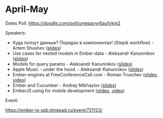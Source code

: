 # April-May

Dates Poll: https://doodle.com/poll/umepavvr6aufvkm2

Speakers:

- Куда ползут данные? Порядок в компонентах! (Stepik workflow) - Artem Shushev ([slides](https://slides.com/h1d/deck-4/))
- Use cases for nested models in Ember-data - Aleksandr Kanunnikov ([slides](https://docs.google.com/presentation/d/1_ry3XSgbIJvRE7vq9WAw90Il1jYDr_wAWawUPBmHBS8/edit#slide=id.g3acd6fa264_0_21))
- Models for query params - Aleksandr Kanunnikov  ([slides](https://docs.google.com/presentation/d/1_ry3XSgbIJvRE7vq9WAw90Il1jYDr_wAWawUPBmHBS8/edit#slide=id.g3acd6fa264_0_168))
- Apple Music - under the hood. - Aleksandr Kanunnikov  ([slides](https://docs.google.com/presentation/d/1_ry3XSgbIJvRE7vq9WAw90Il1jYDr_wAWawUPBmHBS8/edit#slide=id.g28697f4e62_0_0))
- Ember-engines at FreeConferenceCall.com - Roman Truschev ([slides](https://docs.google.com/presentation/d/1dnfG6V2aU6-nk3Zr8uEFxo4NzIAIQWXBt2A0EzA_ROw), [video](https://www.youtube.com/watch?v=0GTdKKv17bw))
- Ember and Cucumber - Andrey Mikhaylov ([slides](https://slides.com/andreymikhaylov-lolmaus/ember-cli-yadda#/))
- EmberJS using for mobile development ([slides](https://www.slideshare.net/DenisNazarenko2/spb-meetup-052518), [video](https://youtu.be/lckVYEFqGwM))

Event:

https://ember-js-spb.timepad.ru/event/721123/
